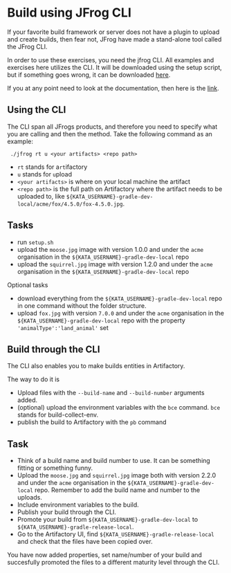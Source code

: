 # Build using JFrog CLI

If your favorite build framework or server does not have a plugin to upload and create builds, then fear not, JFrog have made a stand-alone tool called the JFrog CLI.

In order to use these exercises, you need the jfrog CLI. All examples and exercises here utilizes the CLI.
It will be downloaded using the setup script, but if something goes wrong, it can be downloaded [here](https://jfrog.com/getcli/).

If you at any point need to look at the documentation, then here is the [link](https://www.jfrog.com/confluence/display/CLI/CLI+for+JFrog+Artifactory).

## Using the CLI

The CLI span all JFrogs products, and therefore you need to specify what you are calling and then the method.
Take the following command as an example:

``` ./jfrog rt u <your artifacts> <repo path>```

* `rt` stands for a`rt`ifactory
* `u` stands for `u`pload
* `<your artifacts>` is where on your local machine the artifact
* `<repo path>` is the full path on Artifactory where the artifact needs to be uploaded to, like `${KATA_USERNAME}-gradle-dev-local/acme/fox/4.5.0/fox-4.5.0.jpg`.

## Tasks

* run `setup.sh`
* upload the `moose.jpg` image with version 1.0.0 and under the `acme` organisation in the `${KATA_USERNAME}-gradle-dev-local` repo
* upload the `squirrel.jpg` image with version 1.2.0 and under the `acme` organisation in the `${KATA_USERNAME}-gradle-dev-local` repo

Optional tasks

* download everything from the `${KATA_USERNAME}-gradle-dev-local` repo in one command without the folder structure.
* upload `fox.jpg` with version `7.0.0` and under the `acme` organisation in the `${KATA_USERNAME}-gradle-dev-local` repo with the property `'animalType':'land_animal'` set


## Build through the CLI

The CLI also enables you to make builds entities in Artifactory.

The way to do it is

* Upload files with the `--build-name` and `--build-number` arguments added.
* (optional) upload the environment variables with the `bce` command. `bce` stands for build-collect-env.
* publish the build to Artifactory with the `pb` command

## Task

* Think of a build name and build number to use. It can be something fitting or something funny.
* Upload the `moose.jpg` and `squirrel.jpg` image both with version 2.2.0 and under the `acme` organisation in the `${KATA_USERNAME}-gradle-dev-local` repo. Remember to add the build name and number to the uploads.
* Include environment variables to the build.
* Publish your build through the CLI.
* Promote your build from `${KATA_USERNAME}-gradle-dev-local` to `${KATA_USERNAME}-gradle-release-local`. 
* Go to the Artifactory UI, find `${KATA_USERNAME}-gradle-release-local` and check that the files have been copied over.

You have now added properties, set name/number of your build and succesfully promoted the files to a different maturity level through the CLI.